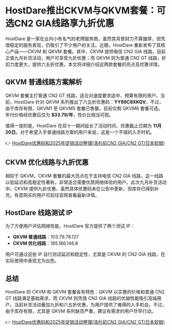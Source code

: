 # HostDare推出CKVM与QKVM套餐：可选CN2 GIA线路享九折优惠

HostDare 是一家在业内小有名气的老牌服务商，虽然其背景财力不算雄厚，但凭借稳定的服务表现，仍吸引了不少用户的关注。近期，HostDare 重新发布了其核心产品——CKVM 和 QKVM 套餐。其中，CKVM 提供电信 CN2 GIA 线路，目前正值九月补货活动，用户可享受九折优惠；而 QKVM 则为普通 CN2 GT 线路，折扣力度更大，提供六五折优惠。本文将详细介绍这两款套餐的亮点及优惠详情。

## QKVM 普通线路方案解析

QKVM 套餐主打普通 CN2 GT 线路，适合对速度要求适中、预算有限的用户。当前，HostDare 针对 QKVM 系列推出了六五折优惠码：**YY89C8XKQV**。不过，由于库存有限，QKVM1 至 QKVM5 套餐已售罄，目前仅剩 QKVM6 套餐可选。年付价格经优惠后仅为 **$33.79/年**，性价比相当可观。

值得一提的是，HostDare 在双十一期间延长了活动时间，优惠截止日期为 **11月20日**。对于希望入手普通线路方案的用户来说，这是一个不错的入手时机。

👉 [HostDare优惠码和2025年促销活动整理(洛杉矶CN2 GIA/CN2 GT/日本软银)](https://bit.ly/hostdare)

## CKVM 优化线路与九折优惠

相较于 QKVM，CKVM 套餐的最大亮点在于支持电信 CN2 GIA 线路，这一线路以低延迟和高稳定性著称，非常适合需要优质网络体验的用户。此次九月补货活动中，CKVM 提供九折优惠，虽然具体优惠码未在公告中更新，但库存已得到补充，有意购买的用户可前往官网查看最新详情。

## HostDare 线路测试 IP

为了方便用户评估网络性能，HostDare 官方提供了两个测试 IP：

- **QKVM 普通线路**：103.79.78.127  
- **CKVM 优化线路**：185.186.146.8  

用户可通过这些 IP 自行测试延迟和稳定性，尤其是 CKVM 的 CN2 GIA 线路，在实际使用中表现尤为出色。

## 总结

HostDare 的 CKVM 和 QKVM 套餐各有特色：QKVM 以实惠的价格和普通 CN2 GT 线路满足基础需求，而 CKVM 则凭借 CN2 GIA 线路的优越性能吸引高端用户。当前补货活动叠加九折和六五折优惠，为用户提供了难得的入手机会。不过，由于库存有限，尤其是 QKVM 系列缺货严重，建议有需求的用户尽早行动。

👉 [HostDare优惠码和2025年促销活动整理(洛杉矶CN2 GIA/CN2 GT/日本软银)](https://bit.ly/hostdare)